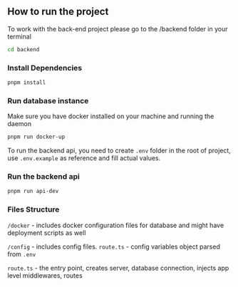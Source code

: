 ## How to run the project

To work with the back-end project please go to the /backend folder in your terminal

```bash
cd backend
```

### Install Dependencies

```bash
pnpm install
```

### Run database instance

Make sure you have docker installed on your machine and running the daemon

```bash
pnpm run docker-up
```

To run the backend api, you need to create `.env` folder in the root of project, use `.env.example` as reference and fill actual values.

### Run the backend api

```bash
pnpm run api-dev
```

### Files Structure

`/docker` - includes docker configuration files for database and might have deployment scripts as well

`/config` - includes config files. `route.ts` - config variables object parsed from `.env`

`route.ts` - the entry point, creates server, database connection, injects app level middlewares, routes
